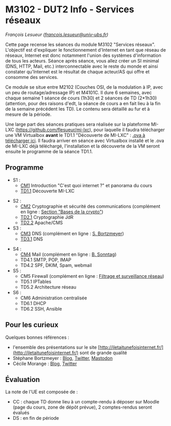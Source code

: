 # M3102 - DUT2 Info - Services réseaux

_François Lesueur ([francois.lesueur@univ-ubs.fr](mailto:francois.lesueur@univ-ubs.fr))_

Cette page recense les séances du module M3102 "Services réseaux". L'objectif est d'expliquer le fonctionnement d'Internet en tant que réseau de réseaux, Internet est donc notamment l'union des systèmes d'information de tous les acteurs. Séance après séance, vous allez créer un SI minimal (DNS, HTTP, Mail, etc.) interconnectable avec le reste du monde et ainsi constater qu'Internet est le résultat de chaque acteur/AS qui offre et consomme des services.

Ce module se situe entre M2102 (Couches OSI, de la modulation à IP, avec un peu de routage/adressage IP) et M4101C. Il dure 6 semaines, avec chaque semaine 1 séance de cours (1h30) et 2 séances de TD (2*1h30) (attention, pour des raisons d'edt, la séance de cours a en fait lieu à la fin de la semaine précédent les TD). Le contenu sera détaillé au fur et à mesure de la période.

Une large part des séances pratiques sera réalisée sur la plateforme MI-LXC (https://github.com/flesueur/mi-lxc), pour laquelle il faudra télécharger une VM Virtualbox **avant** le TD1.1 "Découverte de MI-LXC" : [.ova à télécharger ici](https://filesender.renater.fr/?s=download&token=2f121a18-f94d-45d1-a079-f68229ebdfa9). Il faudra arriver en séance avec Virtualbox installé et le .ova de MI-LXC déjà téléchargé, l'installation et la découverte de la VM seront ensuite le programme de la séance TD1.1.


## Programme

* S1 :
  * [CM1](cm1.md) Introduction "C'est quoi internet ?" et panorama du cours
  * [TD1.1](td1.1-milxc.md) Découverte MI-LXC
<!--  * [TD1.2](td1.2-shell.md) Wargame shell -->
* S2 :
  * [CM2](cm2-crypto.md) Cryptographie et sécurité des communications (complément en ligne : [Section "Bases de la crypto"](https://github.com/flesueur/csc/blob/master/cours.md#bases-de-la-crypto))
  * [TD2.1](td2.1-crypto.md) Cryptographie JdR
  * [TD2.2](td2.2-apache.md) Apache/CMS
* S3 :
  * [CM3](cm3-dns.md) DNS (complément en ligne : [S. Bortzmeyer](https://www.iletaitunefoisinternet.fr/post/1-dns-bortzmeyer/))
  * [TD3.1](td3.1-dns.md) DNS
<!--  * TD3.2 CA ACME -->
* S4 :
  * [CM4](cm4-mail.md) Mail (complément en ligne : [B. Sonntag](https://www.iletaitunefoisinternet.fr/post/7-email-sonntag/))
  * TD4.1 SMTP, POP, IMAP
  * TD4.2 SPF, DKIM, Spam, webmail
* S5 :
  * CM5 Firewall (complément en ligne : [Filtrage et surveillance réseau](https://github.com/flesueur/srs/blob/master/cm3-filtrage.md))
  * TD5.1 IPTables
  * TD5.2 Architecture réseau
* S6 :
  * CM6 Administration centralisée
  * TD6.1 DHCP
  * TD6.2 SSH, Ansible

## Pour les curieux

Quelques bonnes références :
* l'ensemble des présentations sur le site [http://iletaitunefoisinternet.fr/](http://iletaitunefoisinternet.fr/) sont de grande qualité
* Stéphane Bortzmeyer : [Blog](https://www.bortzmeyer.org/), [Twitter](https://twitter.com/bortzmeyer), [Mastodon](https://mastodon.gougere.fr/@bortzmeyer)
* Cécile Morange : [Blog](https://blog.ataxya.net/), [Twitter](https://twitter.com/AtaxyaNetwork/)

## Évaluation

La note de l'UE est composée de :
* CC : chaque TD donne lieu à un compte-rendu à déposer sur Moodle (page du cours, zone de dépôt prévue), 2 comptes-rendus seront évalués
* DS : en fin de période
